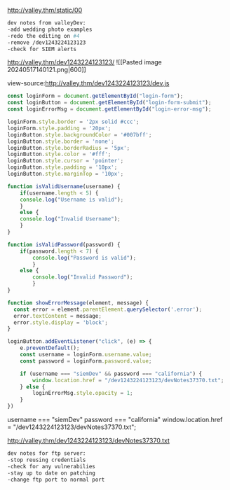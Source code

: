 
http://valley.thm/static/00
```sh
dev notes from valleyDev:
-add wedding photo examples
-redo the editing on #4
-remove /dev1243224123123
-check for SIEM alerts
```

http://valley.thm/dev1243224123123/
![[Pasted image 20240517140121.png|600]]

view-source:http://valley.thm/dev1243224123123/dev.js
```js
const loginForm = document.getElementById("login-form");
const loginButton = document.getElementById("login-form-submit");
const loginErrorMsg = document.getElementById("login-error-msg");

loginForm.style.border = '2px solid #ccc';
loginForm.style.padding = '20px';
loginButton.style.backgroundColor = '#007bff';
loginButton.style.border = 'none';
loginButton.style.borderRadius = '5px';
loginButton.style.color = '#fff';
loginButton.style.cursor = 'pointer';
loginButton.style.padding = '10px';
loginButton.style.marginTop = '10px';

function isValidUsername(username) {
	if(username.length < 5) {
	console.log("Username is valid");
	}
	else {
	console.log("Invalid Username");
	}
}

function isValidPassword(password) {
	if(password.length < 7) {
        console.log("Password is valid");
        }
    else {
        console.log("Invalid Password");
        }
}

function showErrorMessage(element, message) {
  const error = element.parentElement.querySelector('.error');
  error.textContent = message;
  error.style.display = 'block';
}

loginButton.addEventListener("click", (e) => {
    e.preventDefault();
    const username = loginForm.username.value;
    const password = loginForm.password.value;

    if (username === "siemDev" && password === "california") {
        window.location.href = "/dev1243224123123/devNotes37370.txt";
    } else {
        loginErrorMsg.style.opacity = 1;
    }
})
```

username === "siemDev"
password === "california"
window.location.href = "/dev1243224123123/devNotes37370.txt";

http://valley.thm/dev1243224123123/devNotes37370.txt
```sh
dev notes for ftp server:
-stop reusing credentials
-check for any vulnerabilies
-stay up to date on patching
-change ftp port to normal port
```

